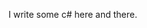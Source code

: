 I write some c# here and there.


<!---
AlexBezols/AlexBezols is a ✨ special ✨ repository because its `README.md` (this file) appears on your GitHub profile.
You can click the Preview link to take a look at your changes.
--->
